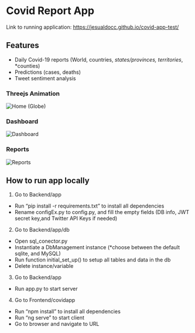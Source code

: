 # Covid Report App

Link to running application: https://jesualdocc.github.io/covid-app-test/

## Features
* Daily Covid-19 reports (World, countries, *states/provinces, territories*, *counties)
* Predictions (cases, deaths)
* Tweet sentiment analysis

### Threejs Animation
![Home (Globe)](https://user-images.githubusercontent.com/46726672/106687404-48b9e780-6589-11eb-87fd-0d03337d4504.jpg)

### Dashboard
![Dashboard](https://user-images.githubusercontent.com/46726672/106687496-72730e80-6589-11eb-9265-ccf1c2ebf2f2.jpg)

### Reports
![Reports](https://user-images.githubusercontent.com/46726672/106687508-7868ef80-6589-11eb-8944-3b7887711fa3.jpg)

## How to run app locally

1) Go to Backend/app
* Run “pip install -r requirements.txt” to install all dependencies
* Rename configEx.py to config.py, and fill the empty fields (DB info, JWT secret key,and Twitter API Keys if needed)
2) Go to Backend/app/db
* Open sql_conector.py
* Instantiate a DbManagement instance (*choose between the default sqlite, and MySQL)
* Run function initial_set_up() to setup all tables and data in the db
* Delete instance/variable
3) Go to Backend/app
* Run app.py to start server 
4) Go to Frontend/covidapp
* Run “npm install” to install all dependencies
* Run “ng serve” to start client
* Go to browser and navigate to URL
